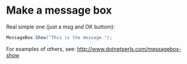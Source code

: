 # Make a message box


Real simple one (just a msg and OK buttom):

```csharp
MessageBox.Show("This is the message.");
```

For examples of others, see:
http://www.dotnetperls.com/messagebox-show

